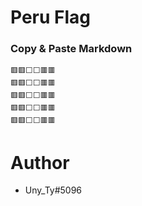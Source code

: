 # Peru Flag

### Copy & Paste Markdown

```
🟥🟥⬜⬜🟥🟥
🟥🟥⬜⬜🟥🟥
🟥🟥⬜⬜🟥🟥
🟥🟥⬜⬜🟥🟥
🟥🟥⬜⬜🟥🟥
```

# Author

- Uny_Ty#5096